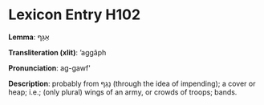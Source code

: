 # Lexicon Entry H102

**Lemma**: אַגָּף

**Transliteration (xlit)**: ʼaggâph

**Pronunciation**: ag-gawf'

**Description**:
probably from נָגַף (through the idea of impending); a cover or heap; i.e.; (only plural) wings of an army, or crowds of troops; bands.
